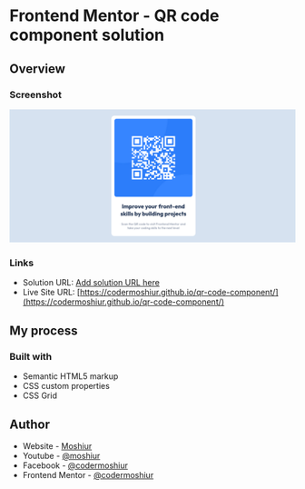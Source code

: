 # Frontend Mentor - QR code component solution

## Overview

### Screenshot

![](./design/desktop-design.png)

### Links

- Solution URL: [Add solution URL here](https://your-solution-url.com)
- Live Site URL: [https://codermoshiur.github.io/qr-code-component/](https://codermoshiur.github.io/qr-code-component/)

## My process

### Built with

- Semantic HTML5 markup
- CSS custom properties
- CSS Grid

## Author

- Website - [Moshiur](https://codersfoundation.com)
- Youtube - [@moshiur](https://www.youtube.com/moshiur)
- Facebook - [@codermoshiur](https://www.facebook.com/codermoshiur)
- Frontend Mentor - [@codermoshiur](https://www.frontendmentor.io/profile/codermoshiur)
